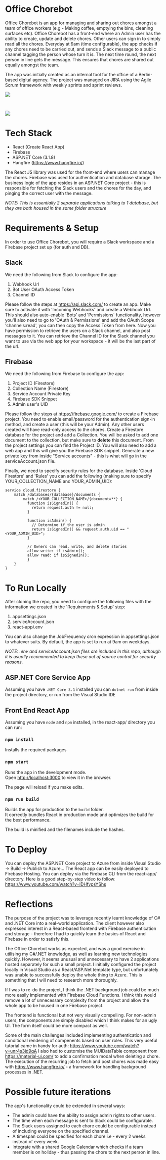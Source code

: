 # Office Chorebot

Office Chorebot is an app for managing and sharing out chores amongst a team of office workers (e.g - Making coffee, emptying the bins, cleaning surfaces etc). Office Chorebot has a front-end where an Admin user has the ability to create, update and delete chores. Other users can sign in to simply read all the chores. Everyday at 9am (time configurable), the app checks if any chores need to be carried out, and sends a Slack message to a public channel tagging the person whose turn it is. The next time round, the next person in line gets the message. This ensures that chores are shared out equally amongst the team.

The app was initially created as an internal tool for the office of a Berlin-based digital agency. The project was managed on JIRA using the Agile Scrum framework with weekly sprints and sprint reviews.

![](assets/chorebot-frontend.gif)

<p>&nbsp;</p>

![](assets/chorebot-slack.gif)

# Tech Stack

- React (Create React App)
- Firebase
- ASP.NET Core (3.1.8)
- Hangfire (https://www.hangfire.io/)

The React JS library was used for the front-end where users can manage the chores. Firebase was used for authentication and database storage. The business logic of the app resides in an ASP.NET Core project - this is responsible for fetching the Slack users and the chores for the day, and pinging the correct user with the message.

_NOTE: This is essentially 2 separate applications talking to 1 database, but they are both housed in the same folder structure_

# Requirements & Setup

In order to use Office Chorebot, you will require a Slack workspace and a Firebase project set up (for auth and DB).

## Slack

We need the following from Slack to configure the app:

1. Webhook Url
2. Bot User OAuth Access Token
3. Channel ID

Please follow the steps at https://api.slack.com/ to create an app. Make sure to activate it with 'Incoming Webhooks' and create a Webhook Url. This should also auto-enable 'Bots' and 'Permissions' functionality, however you'll also need to go to 'OAuth & Permissions' and add the OAuth Scope 'channels:read', you can then copy the Access Token from here. Now you have permission to retrieve the users on a Slack channel, and also post messages to it. You can retrieve the Channel ID for the Slack channel you want to use via the web app for your workspace - it will be the last part of the url.

## Firebase

We need the following from Firebase to configure the app:

1. Project ID (Firestore)
2. Collection Name (Firestore)
3. Service Account Private Key
4. Firebase SDK Snippet
5. Admin user's UID

Please follow the steps at https://firebase.google.com/ to create a Firebase project. You need to enable email/password for the authentication sign-in method, and create a user (this will be your Admin). Any other users created will have read-only access to the chores. Create a Firestore database for the project and add a Collection. You will be asked to add one document to the collection, but make sure to **delete** this document. From the project settings you can find the Project ID. You will also need to add a web app and this will give you the Firebase SDK snippet. Generate a new private key from inside "Service accounts" - this is what will go in the serviceAccount.json file.

Finally, we need to specify security rules for the database. Inside 'Cloud Firestore' and 'Rules' you can add the following (making sure to specify YOUR_COLLECTION_NAME and YOUR_ADMIN_UID):

```
service cloud.firestore {
    match /databases/{database}/documents {
        match /<YOUR_COLLECTION_NAME>/{document=**} {
          function isSignedIn() {
            return request.auth != null;
          }

          function isAdmin() {
            // Determine if the user is admin
            return isSignedIn() && request.auth.uid == "<YOUR_ADMIN_UID>";
          }

          // Owners can read, write, and delete stories
          allow write: if isAdmin();
          allow read: if isSignedIn();
          }
    }
}
```

# To Run Locally

After cloning the repo, you need to configure the following files with the information we created in the 'Requirements & Setup' step:

1. appsettings.json
2. serviceAccount.json
3. react-app/.env

You can also change the JobFrequency cron expression in appsettings.json to whatever suits. By default, the app is set to run at 9am on weekdays.

_NOTE: .env and serviceAccount.json files are included in this repo, although it is usually recommended to keep these out of source control for security reasons._

## ASP.NET Core Service App

Assuming you have `.NET Core 3.1` installed you can `dotnet run` from inside the project directory, or run from the Visual Studio IDE

## Front End React App

Assuming you have `node` and `npm` installed, in the react-app/ directory you can run:

### `npm install`

Installs the required packages

### `npm start`

Runs the app in the development mode.<br />
Open [http://localhost:3000](http://localhost:3000) to view it in the browser.

The page will reload if you make edits.<br />

### `npm run build`

Builds the app for production to the `build` folder.<br />
It correctly bundles React in production mode and optimizes the build for the best performance.

The build is minified and the filenames include the hashes.<br />

# To Deploy

You can deploy the ASP.NET Core project to Azure from inside Visual Studio -> Build -> Publish to Azure...
The React app can be easily deployed to Firebase Hosting. You can deploy via the Firebase CLI from the react-app/ directory. Here is a good step-by-step video to follow: https://www.youtube.com/watch?v=IDHfvpsYShs

# Reflections

The purpose of the project was to leverage recently learnt knowledge of C# and .NET Core into a real-world application. The client however also expressed interest in a React-based frontend with Firebase authentication and storage - therefore I had to quickly learn the basics of React and Firebase in order to satisfy this.

The Office Chorebot works as expected, and was a good exercise in utilising my C#/.NET knowledge, as well as learning new technologies quickly. However, it seems unusual and unnecessary to have 2 applications hosted separately for such a small project. I initially configured the project locally in Visual Studio as a React/ASP.Net template type, but unfortunately was unable to successfully deploy the whole thing to Azure. This is something that I will need to research more thoroughly.

If I was to re-do the project, I think the .NET background job could be much more easily implemented with Firebase Cloud Functions. I think this would remove a lot of unnecessary complexity from the project and allow the whole app to be housed in one Firebase project.

The frontend is functional but not very visually compelling. For non-admin users, the components are simply disabled which I think makes for an ugly UI. The form itself could be more compact as well.

Some of the main challenges included implementing authentication and conditional rendering of compenents based on user roles. This very useful tutorial came in handy for auth: https://www.youtube.com/watch?v=unr4s3jd9qA
I also had to customise the MUIDataTable component from https://material-ui.com/ to add a confirmation modal when deleting a chore. The execution of the recurring job to fetch and post chores was made easy with https://www.hangfire.io/ - a framework for handling background processes in .NET.

# Possible future iterations

The app's functionality could be extended in several ways:

- The admin could have the ability to assign admin rights to other users.
- The time when each message is sent to Slack could be configurable.
- The Slack users assigned to each chore could be configurable instead of including everyone on the specified channel.
- A timespan could be specified for each chore i.e - every 2 weeks instead of every week.
- Integrate with a shared Google Calendar which checks if a team member is on holiday - thus passing the chore to the next person in line.
